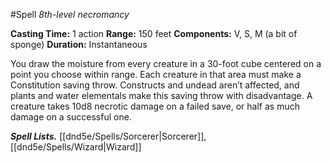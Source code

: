 #Spell
*8th-level necromancy*

**Casting Time:** 1 action
**Range:** 150 feet
**Components:** V, S, M (a bit of sponge)
**Duration:** Instantaneous

You draw the moisture from every creature in a 30-foot cube centered on a point you choose within range. Each creature in that area must make a Constitution saving throw. Constructs and undead aren’t affected, and plants and water elementals make this saving throw with disadvantage. A creature takes 10d8 necrotic damage on a failed save, or half as much damage on a successful one.

***Spell Lists.*** [[dnd5e/Spells/Sorcerer\|Sorcerer]], [[dnd5e/Spells/Wizard\|Wizard]]